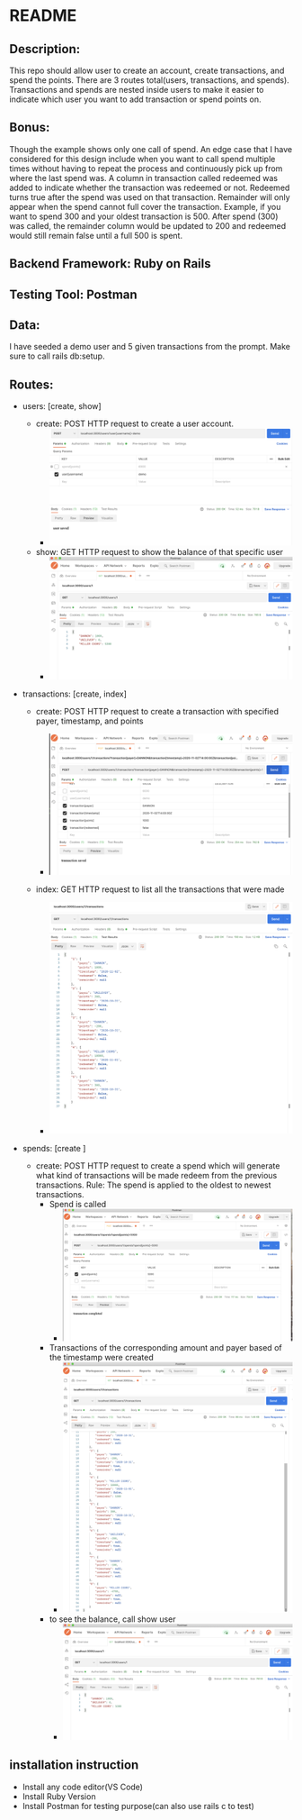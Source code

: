 # README
## Description:
This repo should allow user to create an account, create transactions, and spend the points. There are 3 routes total(users, transactions, and spends). Transactions and spends are nested inside users to make it easier to indicate which user you want to add transaction or spend points on.

## Bonus:
Though the example shows only one call of spend. An edge case that I have considered for this design include when you want to call spend multiple times without having to repeat the process and continuously pick up from where the last spend was. A column in transaction called redeemed was added to indicate whether the transaction was redeemed or not. Redeemed turns true after the spend was used on that transaction. Remainder will only appear when the spend cannot full cover the transaction. Example, if you want to spend 300 and your oldest transaction is 500. After spend (300) was called, the remainder column would be updated to 200 and redeemed would still remain false until a full 500 is spent. 

## Backend Framework: Ruby on Rails
## Testing Tool: Postman
## Data: 
I have seeded a demo user and 5 given transactions from the prompt. Make sure to call rails db:setup.

## Routes: 
* users: [create, show]
  * create: POST HTTP request to create a user account.
    * ![Screenshot](./app/assets/images/create_user.png)
  * show: GET HTTP request to show the balance of that specific user  
    * ![Screenshot](./app/assets/images/balance.png)

* transactions: [create, index]
  * create: POST HTTP request to create a transaction with specified payer, timestamp, and points 
    * ![Screenshot](./app/assets/images/create_transaction.png)

  * index: GET HTTP request to list all the transactions that were made
    * ![Screenshot](./app/assets/images/index.png)

* spends: [create ]
  * create: POST HTTP request to create a spend which will generate what kind of transactions will be made redeem from the previous transactions. Rule: The spend is applied to the oldest to newest transactions.
    * Spend is called 
      * ![Screenshot](./app/assets/images/spend.png)
    * Transactions of the corresponding amount and payer based of the timestamp were created
      * ![Screenshot](./app/assets/images/final_transaction.png)
    * to see the balance, call show user
      * ![Screenshot](./app/assets/images/balance.png)

## installation instruction
* Install any code editor(VS Code)
* Install Ruby Version 
* Install Postman for testing purpose(can also use rails c to test)